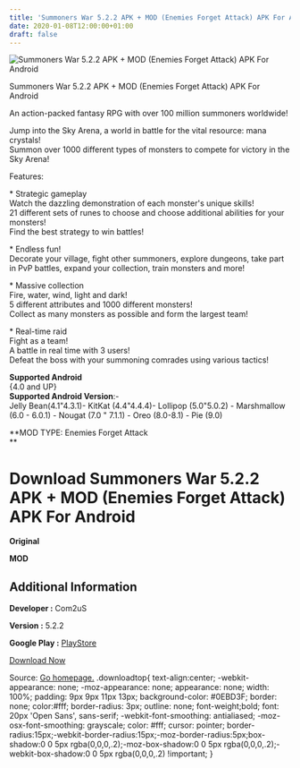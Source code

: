 ```yaml
---
title: 'Summoners War 5.2.2 APK + MOD (Enemies Forget Attack) APK For Android'
date: 2020-01-08T12:00:00+01:00
draft: false
---
```


![Summoners War 5.2.2 APK + MOD (Enemies Forget Attack) APK For Android](https://i1.wp.com/apkhome.net/wp-content/uploads/2020/01/Summoners-War-5.2.2-APK-MOD-Enemies-Forget-Attack.png "Summoners War 5.2.2 APK + MOD (Enemies Forget Attack) APK For Android")

  

Summoners War 5.2.2 APK + MOD (Enemies Forget Attack) APK For Android

An action-packed fantasy RPG with over 100 million summoners worldwide!

Jump into the Sky Arena, a world in battle for the vital resource: mana crystals!  
Summon over 1000 different types of monsters to compete for victory in the Sky Arena!

Features:

\* Strategic gameplay  
Watch the dazzling demonstration of each monster's unique skills!  
21 different sets of runes to choose and choose additional abilities for your monsters!  
Find the best strategy to win battles!

\* Endless fun!  
Decorate your village, fight other summoners, explore dungeons, take part in PvP battles, expand your collection, train monsters and more!

\* Massive collection  
Fire, water, wind, light and dark!  
5 different attributes and 1000 different monsters!  
Collect as many monsters as possible and form the largest team!

\* Real-time raid  
Fight as a team!  
A battle in real time with 3 users!  
Defeat the boss with your summoning comrades using various tactics!

**Supported Android**  
{4.0 and UP}  
**Supported Android Version**:-  
Jelly Bean(4.1"4.3.1)- KitKat (4.4"4.4.4)- Lollipop (5.0"5.0.2) - Marshmallow (6.0 - 6.0.1) - Nougat (7.0 " 7.1.1) - Oreo (8.0-8.1) - Pie (9.0)

**MOD TYPE: Enemies Forget Attack  
**

Download Summoners War 5.2.2 APK + MOD (Enemies Forget Attack) APK For Android
==============================================================================

**Original**

**MOD**

Additional Information
----------------------

**Developer :** Com2uS

**Version :** 5.2.2

**Google Play :** [PlayStore](https://play.google.com/store/apps/details?id=com.com2us.smon.normal.freefull.google.kr.android.common#)

  

[Download Now](https://store4app.co/post/summoners-war-5-2-2-apk-mod-enemies-forget-attack-apk-for-android_1578480519)

  
Source: [Go homepage.](https://store4app.co/post/summoners-war-5-2-2-apk-mod-enemies-forget-attack-apk-for-android_1578480519) .downloadtop{ text-align:center; -webkit-appearance: none; -moz-appearance: none; appearance: none; width: 100%; padding: 9px 9px 11px 13px; background-color: #0EBD3F; border: none; color:#fff; border-radius: 3px; outline: none; font-weight;bold; font: 20px 'Open Sans', sans-serif; -webkit-font-smoothing: antialiased; -moz-osx-font-smoothing: grayscale; color: #fff; cursor: pointer; border-radius:15px;-webkit-border-radius:15px;-moz-border-radius:5px;box-shadow:0 0 5px rgba(0,0,0,.2);-moz-box-shadow:0 0 5px rgba(0,0,0,.2);-webkit-box-shadow:0 0 5px rgba(0,0,0,.2) !important; }